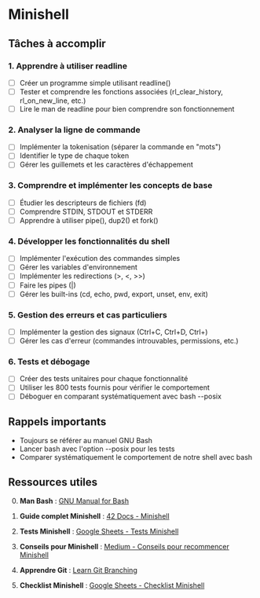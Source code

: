 # Minishell

## Tâches à accomplir

### 1. Apprendre à utiliser readline
- [ ] Créer un programme simple utilisant readline()
- [ ] Tester et comprendre les fonctions associées (rl_clear_history, rl_on_new_line, etc.)
- [ ] Lire le man de readline pour bien comprendre son fonctionnement

### 2. Analyser la ligne de commande
- [ ] Implémenter la tokenisation (séparer la commande en "mots")
- [ ] Identifier le type de chaque token
- [ ] Gérer les guillemets et les caractères d'échappement

### 3. Comprendre et implémenter les concepts de base
- [ ] Étudier les descripteurs de fichiers (fd)
- [ ] Comprendre STDIN, STDOUT et STDERR
- [ ] Apprendre à utiliser pipe(), dup2() et fork()

### 4. Développer les fonctionnalités du shell
- [ ] Implémenter l'exécution des commandes simples
- [ ] Gérer les variables d'environnement
- [ ] Implémenter les redirections (>, <, >>)
- [ ] Faire les pipes (|)
- [ ] Gérer les built-ins (cd, echo, pwd, export, unset, env, exit)

### 5. Gestion des erreurs et cas particuliers
- [ ] Implémenter la gestion des signaux (Ctrl+C, Ctrl+D, Ctrl+\)
- [ ] Gérer les cas d'erreur (commandes introuvables, permissions, etc.)

### 6. Tests et débogage
- [ ] Créer des tests unitaires pour chaque fonctionnalité
- [ ] Utiliser les 800 tests fournis pour vérifier le comportement
- [ ] Déboguer en comparant systématiquement avec bash --posix

## Rappels importants
- Toujours se référer au manuel GNU Bash
- Lancer bash avec l'option --posix pour les tests
- Comparer systématiquement le comportement de notre shell avec bash

## Ressources utiles

0. **Man Bash** : [GNU Manual for Bash](https://www.gnu.org/software/bash/manual/bash.html)

1. **Guide complet Minishell** : [42 Docs - Minishell](https://harm-smits.github.io/42docs/projects/minishell)

2. **Tests Minishell** : [Google Sheets - Tests Minishell](https://docs.google.com/spreadsheets/d/1BPW7k81LJPhGv2fbi35NIIoOC_mGZXQQJDnV0SjulFs/edit?gid=0#gid=0)

3. **Conseils pour Minishell** : [Medium - Conseils pour recommencer Minishell](https://medium.com/@mostafa.omrane/mes-conseils-si-je-devais-recommencer-minishell-a9783c51ba1b)

4. **Apprendre Git** : [Learn Git Branching](https://learngitbranching.js.org/)

5. **Checklist Minishell** : [Google Sheets - Checklist Minishell](https://docs.google.com/spreadsheets/d/1uJHQu0VPsjjBkR4hxOeCMEt3AOM1Hp_SmUzPFhAH-nA/edit?gid=0#gid=0)
